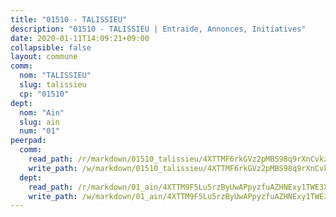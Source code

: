 ```yaml
---
title: "01510 - TALISSIEU"
description: "01510 - TALISSIEU | Entraide, Annonces, Initiatives"
date: 2020-01-11T14:09:21+09:00
collapsible: false
layout: commune
comm:
  nom: "TALISSIEU"
  slug: talissieu
  cp: "01510"
dept:
  nom: "Ain"
  slug: ain
  num: "01"
peerpad:
  comm:
    read_path: /r/markdown/01510_talissieu/4XTTMF6rkGVz2pMBS98q9rXnCvkzf5WGJWaYE6XFGJH85Y2en
    write_path: /w/markdown/01510_talissieu/4XTTMF6rkGVz2pMBS98q9rXnCvkzf5WGJWaYE6XFGJH85Y2en-K3TgUFk2CiMGkkNRnJdkiyQU3Ki6PJumCxKaboXqRHTRLbSo7Da2ZoVMQia59KRdQTTvj3E2nGHzEErXfMam6pNmrDSm9vvVfNYLufwoG4nNLePB29NSQbk1MbtTFU5JBbDggW5g
  dept:
    read_path: /r/markdown/01_ain/4XTTM9F5Lu5rzByUwAPpyzfuAZHNExy1TWE3X3wiTrPFfiAJr
    write_path: /w/markdown/01_ain/4XTTM9F5Lu5rzByUwAPpyzfuAZHNExy1TWE3X3wiTrPFfiAJr-K3TgUnxzeFoJA4CB58vXNvKXURJneTNZHUsypAQGicGiZu7AS2sPbjspGpj7s3MmMv58YhkLaSUMQMHaiKAfoMv6wF36Urxbqqh8MmnXpnKkbVhnAishABEkMRAiyAt8GGJ1Jer2
---
```


